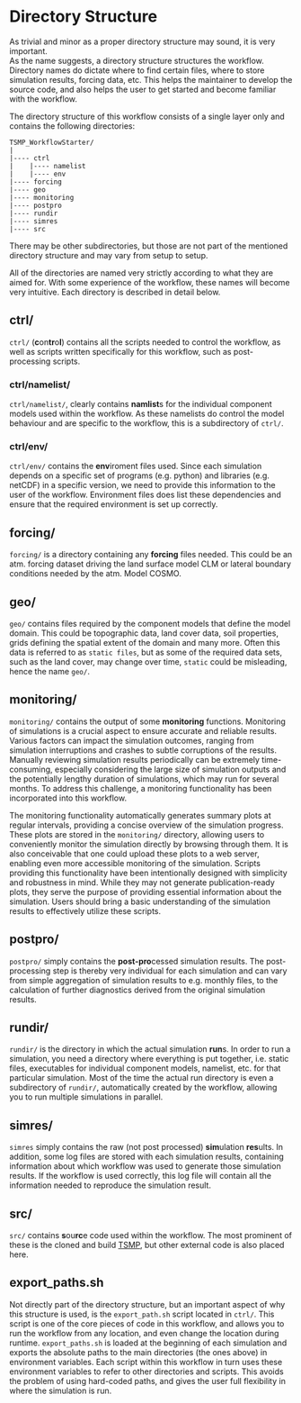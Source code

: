 # Directory Structure

As trivial and minor as a proper directory structure may sound, it  is very 
important.   
As the name suggests, a directory structure structures the workflow. Directory 
names do dictate where to find certain files, where to store simulation results, 
forcing data, etc. This helps the maintainer to develop the source code, and 
also helps the user to get started and become familiar with the workflow. 

The directory structure of this workflow consists of a single layer only 
and contains the following directories:

```
TSMP_WorkflowStarter/
|    
|---- ctrl
|    |---- namelist
|    |---- env
|---- forcing
|---- geo
|---- monitoring
|---- postpro
|---- rundir
|---- simres
|---- src
```

There may be other subdirectories, but those are not part of the mentioned 
directory structure and may vary from setup to setup.

All of the directories are named very strictly according to what they are aimed 
for. With some experience of the workflow, these names will become very 
intuitive. Each directory is described in detail below.

## ctrl/
`ctrl/` (**c**on**tr**o**l**) contains all the scripts needed to control the 
workflow, as well as scripts written specifically for this workflow, such as 
post-processing scripts. 

### ctrl/namelist/
`ctrl/namelist/`, clearly contains **namlist**s for the individual component 
models used within the workflow. As these namelists do control the model 
behaviour and are specific to the workflow, this is a subdirectory of `ctrl/`.

### ctrl/env/
`ctrl/env/` contains the **env**iroment files used. Since each simulation 
depends on a specific set of programs (e.g. python) and libraries (e.g. netCDF) 
in a specific version, we need to provide this information to the user of the 
workflow. Environment files does list these dependencies and ensure that the 
required environment is set up correctly.

## forcing/
`forcing/` is a directory containing any **forcing** files needed. This could 
be an atm. forcing dataset driving the land surface model CLM or lateral 
boundary conditions needed by the atm. Model COSMO.

## geo/
`geo/` contains files required by the component models that define the model 
domain. This could be topographic data, land cover data, soil properties, grids 
defining the spatial extent of the domain and many more. Often this data is 
referred to as `static files`, but as some of the required data sets, such as 
the land cover, may change over time, `static` could be misleading, hence the 
name `geo/`.

## monitoring/
`monitoring/` contains the output of some **monitoring** functions. 
Monitoring of simulations is a crucial aspect to ensure accurate and reliable
results. Various factors can impact the simulation outcomes, ranging from 
simulation interruptions and crashes to subtle corruptions of the results. 
Manually reviewing simulation results periodically can be extremely 
time-consuming, especially considering the large size of simulation outputs and 
the potentially lengthy duration of simulations, which may run for several 
months. To address this challenge, a monitoring functionality has been 
incorporated into this workflow.

The monitoring functionality automatically generates summary plots at regular
intervals, providing a concise overview of the simulation progress. These plots 
are stored in the `monitoring/` directory, allowing users to conveniently monitor 
the simulation directly by browsing through them. It is also conceivable that 
one could upload these plots to a web server, enabling even more accessible
monitoring of the simulation. Scripts providing this functionality have been
intentionally designed with simplicity and robustness in mind. While they may 
not generate publication-ready plots, they serve the purpose of providing 
essential information about the simulation. Users should bring a basic 
understanding of the simulation results to effectively utilize these scripts.


## postpro/
`postpro/` simply contains the **post-pro**cessed simulation results. The 
post-processing step is thereby very individual for each simulation and can vary 
from simple aggregation of simulation results to e.g. monthly files, to the 
calculation of further diagnostics derived from the original simulation results.

## rundir/
`rundir/` is the directory in which the actual simulation **run**s. In order to 
run a simulation, you need a directory where everything is put together, i.e. 
static files, executables for individual component models, namelist, etc. for 
that particular simulation. Most of the time the actual run directory is even a 
subdirectory of `rundir/`, automatically created by the workflow, allowing you 
to run multiple simulations in parallel.

## simres/
`simres` simply contains the raw (not post processed) **sim**ulation 
**res**ults. In addition, some log files are stored with each simulation 
results, containing information about which workflow was used to generate those 
simulation results. If the workflow is used correctly, this log file will 
contain all the information  needed to reproduce the simulation result.

## src/
`src/` contains **s**ou**rc**e code used within the workflow. The most 
prominent of these is the cloned and build [TSMP](https://github.com/HPSCTerrSys/TSMP), 
but other external code is also placed here.

## export_paths.sh
Not directly part of the directory structure, but an important aspect of why 
this structure is used, is the `export_path.sh` script located in `ctrl/`. This 
script is one of the core pieces of code in this workflow, and allows you to run 
the workflow from any location, and even change the location during runtime. 
`export_paths.sh` is loaded at the beginning of each simulation and exports the 
absolute paths to the main directories (the ones above) in environment 
variables. Each script within this workflow in turn uses these environment 
variables to refer to other directories and scripts. This avoids the problem of 
using hard-coded paths, and gives the user full flexibility in where the 
simulation is run.
